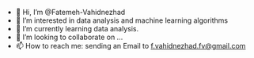 - 👋 Hi, I’m @Fatemeh-Vahidnezhad
- 👀 I’m interested in data analysis and machine learning algorithms
- 🌱 I’m currently learning data analysis.
- 💞️ I’m looking to collaborate on ...
- 📫 How to reach me: sending an Email to f.vahidnezhad.fv@gmail.com

<!---
Fatemeh-Vahidnezhad/Fatemeh-Vahidnezhad is a ✨ special ✨ repository because its `README.md` (this file) appears on your GitHub profile.
You can click the Preview link to take a look at your changes.
--->
